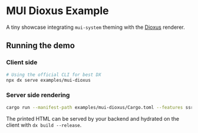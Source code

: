 # MUI Dioxus Example

A tiny showcase integrating `mui-system` theming with the
[Dioxus](https://dioxuslabs.com) renderer.

## Running the demo

### Client side
```bash
# Using the official CLI for best DX
npx dx serve examples/mui-dioxus
```

### Server side rendering
```bash
cargo run --manifest-path examples/mui-dioxus/Cargo.toml --features ssr
```
The printed HTML can be served by your backend and hydrated on the client with
`dx build --release`.
